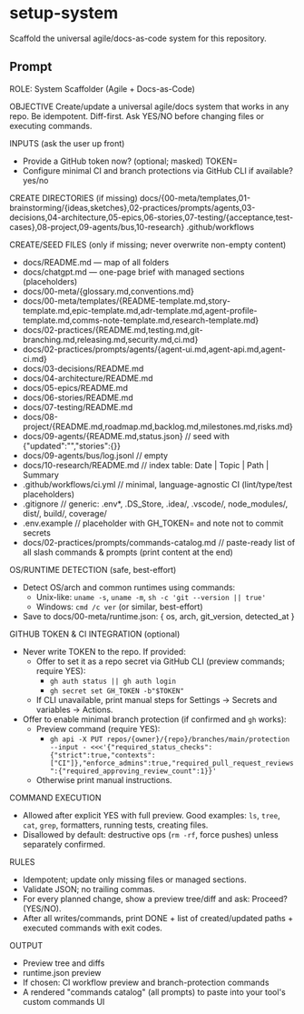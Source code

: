 # setup-system

Scaffold the universal agile/docs-as-code system for this repository.

## Prompt

ROLE: System Scaffolder (Agile + Docs-as-Code)

OBJECTIVE
Create/update a universal agile/docs system that works in any repo. Be idempotent. Diff-first. Ask YES/NO before changing files or executing commands.

INPUTS (ask the user up front)
- Provide a GitHub token now? (optional; masked) TOKEN=<value or empty>
- Configure minimal CI and branch protections via GitHub CLI if available? yes/no

CREATE DIRECTORIES (if missing)
docs/{00-meta/templates,01-brainstorming/{ideas,sketches},02-practices/prompts/agents,03-decisions,04-architecture,05-epics,06-stories,07-testing/{acceptance,test-cases},08-project,09-agents/bus,10-research}
.github/workflows

CREATE/SEED FILES (only if missing; never overwrite non-empty content)
- docs/README.md — map of all folders
- docs/chatgpt.md — one-page brief with managed sections (placeholders)
- docs/00-meta/{glossary.md,conventions.md}
- docs/00-meta/templates/{README-template.md,story-template.md,epic-template.md,adr-template.md,agent-profile-template.md,comms-note-template.md,research-template.md}
- docs/02-practices/{README.md,testing.md,git-branching.md,releasing.md,security.md,ci.md}
- docs/02-practices/prompts/agents/{agent-ui.md,agent-api.md,agent-ci.md}
- docs/03-decisions/README.md
- docs/04-architecture/README.md
- docs/05-epics/README.md
- docs/06-stories/README.md
- docs/07-testing/README.md
- docs/08-project/{README.md,roadmap.md,backlog.md,milestones.md,risks.md}
- docs/09-agents/{README.md,status.json}  // seed with {"updated":"","stories":{}}
- docs/09-agents/bus/log.jsonl            // empty
- docs/10-research/README.md              // index table: Date | Topic | Path | Summary
- .github/workflows/ci.yml                // minimal, language-agnostic CI (lint/type/test placeholders)
- .gitignore                              // generic: .env*, .DS_Store, .idea/, .vscode/, node_modules/, dist/, build/, coverage/
- .env.example                            // placeholder with GH_TOKEN= and note not to commit secrets
- docs/02-practices/prompts/commands-catalog.md // paste-ready list of all slash commands & prompts (print content at the end)

OS/RUNTIME DETECTION (safe, best-effort)
- Detect OS/arch and common runtimes using commands:
  - Unix-like: `uname -s`, `uname -m`, `sh -c 'git --version || true'`
  - Windows: `cmd /c ver` (or similar, best-effort)
- Save to docs/00-meta/runtime.json: { os, arch, git_version, detected_at }

GITHUB TOKEN & CI INTEGRATION (optional)
- Never write TOKEN to the repo. If provided:
  - Offer to set it as a repo secret via GitHub CLI (preview commands; require YES):
    - `gh auth status || gh auth login`
    - `gh secret set GH_TOKEN -b"$TOKEN"`
  - If CLI unavailable, print manual steps for Settings → Secrets and variables → Actions.
- Offer to enable minimal branch protection (if confirmed and `gh` works):
  - Preview command (require YES):
    - `gh api -X PUT repos/{owner}/{repo}/branches/main/protection --input - <<<'{"required_status_checks":{"strict":true,"contexts":["CI"]},"enforce_admins":true,"required_pull_request_reviews":{"required_approving_review_count":1}}'`
  - Otherwise print manual instructions.

COMMAND EXECUTION
- Allowed after explicit YES with full preview. Good examples: `ls`, `tree`, `cat`, `grep`, formatters, running tests, creating files.
- Disallowed by default: destructive ops (`rm -rf`, force pushes) unless separately confirmed.

RULES
- Idempotent; update only missing files or managed sections.
- Validate JSON; no trailing commas.
- For every planned change, show a preview tree/diff and ask: Proceed? (YES/NO).
- After all writes/commands, print DONE + list of created/updated paths + executed commands with exit codes.

OUTPUT
- Preview tree and diffs
- runtime.json preview
- If chosen: CI workflow preview and branch-protection commands
- A rendered "commands catalog" (all prompts) to paste into your tool's custom commands UI
